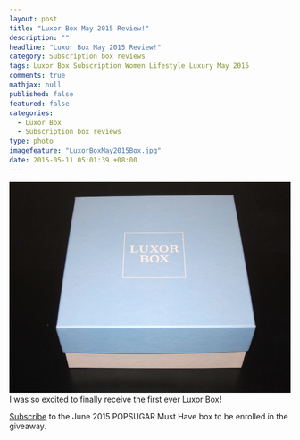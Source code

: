 ```yaml
---
layout: post
title: "Luxor Box May 2015 Review!"
description: ""
headline: "Luxor Box May 2015 Review!"
category: Subscription box reviews
tags: Luxor Box Subscription Women Lifestyle Luxury May 2015
comments: true
mathjax: null
published: false
featured: false
categories: 
  - Luxor Box
  - Subscription box reviews
type: photo
imagefeature: "LuxorBoxMay2015Box.jpg"
date: 2015-05-11 05:01:39 +08:00
---
```


![Luxor Box May 2015 Box](/images/LuxorBoxMay2015Box.jpg)
I was so excited to finally receive the first ever Luxor Box! 

<p><a href="http://popsu.gr/vdrb">Subscribe</a> to the June 2015 POPSUGAR Must Have box to be enrolled in the giveaway.</p>
